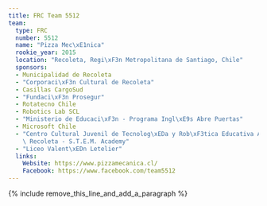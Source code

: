 ```yaml
---
title: FRC Team 5512
team:
  type: FRC
  number: 5512
  name: "Pizza Mec\xE1nica"
  rookie_year: 2015
  location: "Recoleta, Regi\xF3n Metropolitana de Santiago, Chile"
  sponsors:
  - Municipalidad de Recoleta
  - "Corporaci\xF3n Cultural de Recoleta"
  - Casillas CargoSud
  - "Fundaci\xF3n Prosegur"
  - Rotatecno Chile
  - Robotics Lab SCL
  - "Ministerio de Educaci\xF3n - Programa Ingl\xE9s Abre Puertas"
  - Microsoft Chile
  - "Centro Cultural Juvenil de Tecnolog\xEDa y Rob\xF3tica Educativa Aplicada de\
    \ Recoleta - S.T.E.M. Academy"
  - "Liceo Valent\xEDn Letelier"
  links:
    Website: https://www.pizzamecanica.cl/
    Facebook: https://www.facebook.com/team5512
---
```


{% include remove_this_line_and_add_a_paragraph %}